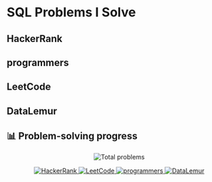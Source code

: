 # SQL Problems I Solve
## HackerRank
## programmers
## LeetCode
## DataLemur

## 📊 Problem-solving progress
<p align="center">
  <img 
    alt="Total problems" 
    src="https://img.shields.io/github/directory-file-count/Joomen10/SQL?label=Total&style=flat-square&color=lightgrey"/>
</p>

<p align="center">
  <a href="https://github.com/Joomen10/SQL/tree/main/HackerRank">
    <img 
      alt="HackerRank" 
      src="https://img.shields.io/github/directory-file-count/Joomen10/SQL?path=HackerRank&label=HackerRank&style=flat-square&color=blueviolet"/>
  </a>
  <a href="https://github.com/Joomen10/SQL/tree/main/LeetCode">
    <img 
      alt="LeetCode" 
      src="https://img.shields.io/github/directory-file-count/Joomen10/SQL?path=LeetCode&label=LeetCode&style=flat-square&color=orange"/>
  </a>
  <a href="https://github.com/Joomen10/SQL/tree/main/programmers">
    <img 
      alt="programmers" 
      src="https://img.shields.io/github/directory-file-count/Joomen10/SQL?path=programmers&label=programmers&style=flat-square&color=brightgreen"/>
  </a>
  <a href="https://github.com/Joomen10/SQL/tree/main/DataLemur">
    <img 
      alt="DataLemur" 
      src="https://img.shields.io/github/directory-file-count/Joomen10/SQL?path=DataLemur&label=DataLemur&style=flat-square&color=crimson"/>
  </a>
</p>
